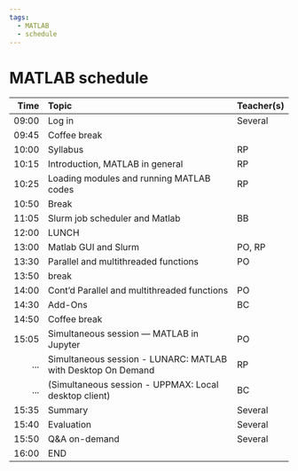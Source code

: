 ```yaml
---
tags:
  - MATLAB
  - schedule
---
```


# MATLAB schedule

| Time  | Topic                                                        | Teacher(s) |
| -----:|:------------------------------------------------------------ |:---------- |
| 09:00 | Log in                                                       | Several    |
| 09:45 | Coffee break                                                 |            |
| 10:00 | Syllabus                                                     | RP         |
| 10:15 | Introduction, MATLAB in general                              | RP         |
| 10:25 | Loading modules and running MATLAB codes                     | RP         |
| 10:50 | Break                                                        |            |
| 11:05 | Slurm job scheduler and Matlab                               | BB         |
| 12:00 | LUNCH                                                        |            |
| 13:00 | Matlab GUI and Slurm                                         | PO, RP     |
| 13:30 | Parallel and multithreaded functions                         | PO         |
| 13:50 | break                                                        |            |
| 14:00 | Cont’d Parallel and multithreaded functions                  | PO         |
| 14:30 | Add-Ons                                                      | BC         |
| 14:50 | Coffee break                                                 |            |
| 15:05 | Simultaneous session — MATLAB in Jupyter                     | PO         |
|   ... | Simultaneous session - LUNARC: MATLAB with Desktop On Demand | RP         |
|   ... | (Simultaneous session - UPPMAX: Local desktop client)        | BC         |
| 15:35 | Summary                                                      | Several    |
| 15:40 | Evaluation                                                   | Several    |
| 15:50 | Q&A on-demand                                                | Several    |
| 16:00 | END                                                          |            |
